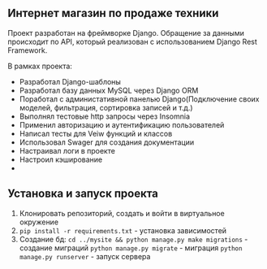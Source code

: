 ## Интернет магазин по продаже техники

Проект разработан на фреймворке Django. Обращение за данными происходит по API, который реализован с использованием Django Rest Framework.

В рамках проекта:
- Разработал Django-шаблоны
- Разработал базу данных MySQL через Django ORM
- Поработал с администативной панелью Django(Подключение своих моделей, фильтрация, сортировка записей и т.д.)
- Выполнял тестовые http запросы через Insomnia
- Применил авторизацию и аутентификацию пользователей
- Написал тесты для Veiw функций и классов
- Использовал Swager для создания документации
- Настраивал логи в проекте
- Настроил кэширование
- 

## Установка и запуск проекта
1. Клонировать репозиторий, создать и войти в виртуальное окружение
2. `pip install -r requirements.txt` - установка зависимостей
3. Создание бд:
`cd ../mysite && python manage.py make migrations` - создание миграций
`python manage.py migrate` - миграция
`python manage.py runserver` - запуск сервера
